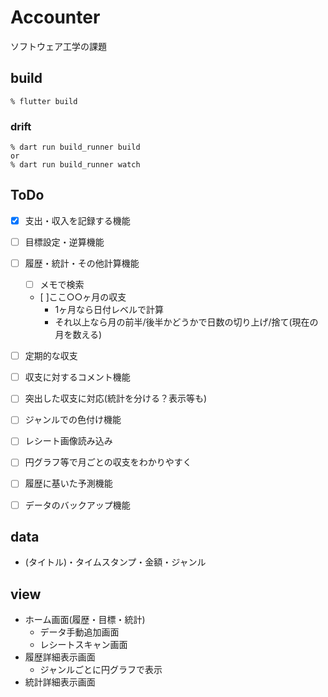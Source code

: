 # Accounter

ソフトウェア工学の課題

## build

```
% flutter build
```

### drift

```
% dart run build_runner build
or
% dart run build_runner watch
```

## ToDo

- [x] 支出・収入を記録する機能
- [ ] 目標設定・逆算機能
- [ ] 履歴・統計・その他計算機能
  - [ ] メモで検索
  - [ ]ここ○○ヶ月の収支
    - 1ヶ月なら日付レベルで計算
    - それ以上なら月の前半/後半かどうかで日数の切り上げ/捨て(現在の月を数える)
- [ ] 定期的な収支


- [ ] 収支に対するコメント機能
- [ ] 突出した収支に対応(統計を分ける？表示等も)
- [ ] ジャンルでの色付け機能
- [ ] レシート画像読み込み
- [ ] 円グラフ等で月ごとの収支をわかりやすく
- [ ] 履歴に基いた予測機能
- [ ] データのバックアップ機能

## data

- (タイトル)・タイムスタンプ・金額・ジャンル

## view

- ホーム画面(履歴・目標・統計)
  - データ手動追加画面
  - レシートスキャン画面
- 履歴詳細表示画面
  - ジャンルごとに円グラフで表示
- 統計詳細表示画面
